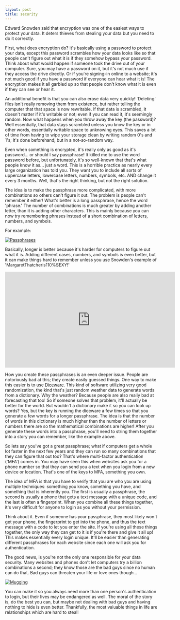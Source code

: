 ```yaml
---
layout: post
title: security
---
```


Edward Snowden said that encryption was one of the easiest ways to protect your data. It deters thieves from stealing your data but you need to do it correctly.

First, what does encryption do? It's basically using a password to protect your data, except this password scrambles how your data looks like so that people can't figure out what it is if they somehow bypass your password. Think about what would happen if someone took the drive out of your computer. Sure, you may have a password on it, but it's not much use if they access the drive directly. Or if you're signing-in online to a website; it's not much good if you have a password if everyone can hear what it is! The encryption makes it all garbled up so that people don't know what it is even if they can see or hear it.

An additional benefit is that you can also erase data very quickly! 'Deleting' files isn't really removing them from existence, but rather telling the computer that that space is now rewritable. If that data is scrambled, it doesn't matter if it's writable or not; even if you can read it, it's seemingly random. Now what happens when you throw away the key (the password)? Well essentially, that data stays scrambled unless you know the key or in other words, essentially writable space to unknowing eyes. This saves a lot of time from having to wipe your storage clean by writing random 0's and 1's; it's done beforehand, but in a not-so-random way.

Even when something is encrypted, it's really only as good as it's password... or should I say passphrase! It killed me to use the word password before, but unfortunately, it's so well-known that that's what people know it as... just a word. This is a horrible practice as nearly every large organization has told you. They want you to include all sorts of uppercase letters, lowercase letters, numbers, symbols, etc. AND change it every 3 months. Well, that's the right thinking, but not the right solution.

The idea is to make the passphrase more complicated, with more combinations so others can't figure it out. The problem is people can't remember it either! What's better is a long passphrase, hence the word 'phrase.' The number of combinations is much greater by adding another letter, than it is adding other characters. This is mainly because you can now try remembering phrases instead of a short combination of letters, numbers, and symbols.

For example:

[![Passphrases](https://imgs.xkcd.com/comics/password_strength.png)](https://xkcd.com/936/)

Basically, longer is better because it's harder for computers to figure out what it is. Adding different cases, numbers, and symbols is even better, but it can make things hard to remember unless you use Snowden's example of 'MargaretThatcheris110%SEXY!'

<iframe width="560" height="315" src="https://www.youtube.com/embed/yzGzB-yYKcc" frameborder="0" allowfullscreen></iframe>

How you create these passphrases is an even deeper issue. People are notoriously bad at this; they create easily guessed things. One way to make this easier is to use [Diceware](https://en.wikipedia.org/wiki/Diceware). This kind of software utilizing very good randomization, the kind that's just random weather data to generate words from a dictionary. Why the weather? Because people are also really bad at forecasting that too! So if someone solves that problem, it'll actually be better for the world. But wouldn't a dictionary make it so you can look up words? Yes, but the key is running the diceware a few times so that you generate a few words for a longer passphrase. The idea is that the number of words in this dictionary is much higher than the number of letters or numbers there are so the mathematical combinations are higher! After you generate these words into a passphrase, you'll need to string them together into a story you can remember, like the example above.

So lets say you've got a great passphrase; what if computers get a whole lot faster in the next few years and they can run so many combinations that they can figure that out too? That's where multi-factor authentication ('MFA') comes in. You may have seen this when websites ask you for a phone number so that they can send you a text when you login from a new device or location. That's one of the keys to MFA, something you own.

The idea of MFA is that you have to verify that you are who you are using multiple techniques: something you know, something you have, and something that is inherently you. The first is usually a passphrase, the second is usually a phone that gets a text message with a unique code, and the last is often a fingerprint. When you combine all these things together, it's very difficult for anyone to login as you without your permission.

Think about it. Even if someone has your passphrase, they most likely won't get your phone, the fingerprint to get into the phone, and thus the text message with a code to let you enter the site. If you're using all these things together, the only way they can get to it is if you're there and give it all up! This makes essentially every login unique. It'll be easier than generating different passphrases for each website since each one will ask you for authentication.

The good news, is you're not the only one responsible for your data security. Many websites and phones don't let computers try a billion combinations a second; they know those are the bad guys since no human can do that. Bad guys can threaten your life or love ones though...

[![Mugging](https://imgs.xkcd.com/comics/security.png)](https://xkcd.com/538/)

You can make it so you always need more than one person's authentication to login, but their lives may be endangered as well. The moral of the story is, do the best you can, but maybe not dealing with bad guys and having nothing to hide is even better. Thankfully, the most valuable things in life are relationships which are hard to steal!
